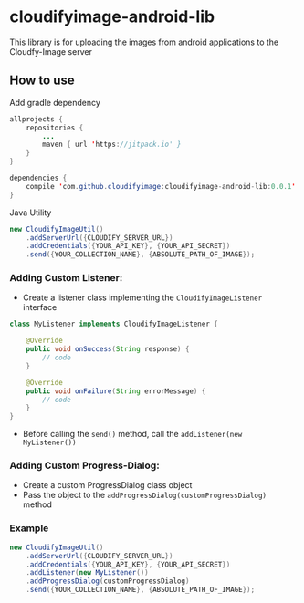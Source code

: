 # cloudifyimage-android-lib
This library is for uploading the images from android applications to the Cloudfy-Image server

## How to use
Add gradle dependency

```java
allprojects {
	repositories {
		...
		maven { url 'https://jitpack.io' }
	}
}
```

```java
dependencies {
	compile 'com.github.cloudifyimage:cloudifyimage-android-lib:0.0.1'
}
```

Java Utility
```java
new CloudifyImageUtil()
	.addServerUrl({CLOUDIFY_SERVER_URL})
	.addCredentials({YOUR_API_KEY}, {YOUR_API_SECRET})
	.send({YOUR_COLLECTION_NAME}, {ABSOLUTE_PATH_OF_IMAGE});
```

### Adding Custom Listener:
- Create a listener class implementing the `CloudifyImageListener` interface
```java
class MyListener implements CloudifyImageListener {

	@Override
	public void onSuccess(String response) {
		// code
	}

	@Override
	public void onFailure(String errorMessage) {
		// code
	}
}
```

- Before calling the `send()` method, call the `addListener(new MyListener())`

### Adding Custom Progress-Dialog:
- Create a custom ProgressDialog class object
- Pass the object to the `addProgressDialog(customProgressDialog)` method

### Example
```java
new CloudifyImageUtil()
	.addServerUrl({CLOUDIFY_SERVER_URL})
	.addCredentials({YOUR_API_KEY}, {YOUR_API_SECRET})
	.addListener(new MyListener())
	.addProgressDialog(customProgressDialog)
	.send({YOUR_COLLECTION_NAME}, {ABSOLUTE_PATH_OF_IMAGE});
```

